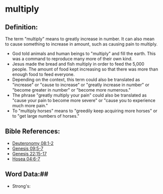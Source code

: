 # multiply #

## Definition: ##

The term "multiply" means to greatly increase in number. It can also mean to cause something to increase in amount, such as causing pain to multiply.

* God told animals and human beings to "multiply" and fill the earth. This was a command to reproduce many more of their own kind.
* Jesus made the bread and fish multiply in order to feed the 5,000 people. The amount of food kept increasing so that there was more than enough food to feed everyone.
* Depending on the context, this term  could also be translated as "increase" or "cause to increase" or "greatly increase in number" or "become greater in number" or "become more numerous."
* The phrase "greatly multiply your pain" could also be translated as "cause your pain to become more severe" or "cause you to experience much more pain."
* To "multiply horses" means to "greedily keep acquiring more horses" or to "get large numbers of horses."

## Bible References: ##

* [Deuteronomy 08:1-2](rc://en/tn/help/deu/08/01)
* [Genesis 09:5-7](rc://en/tn/help/gen/09/05)
* [Genesis 22:15-17](rc://en/tn/help/gen/22/15)
* [Hosea 04:6-7](rc://en/tn/help/hos/04/06)

## Word Data:##

* Strong's: 

